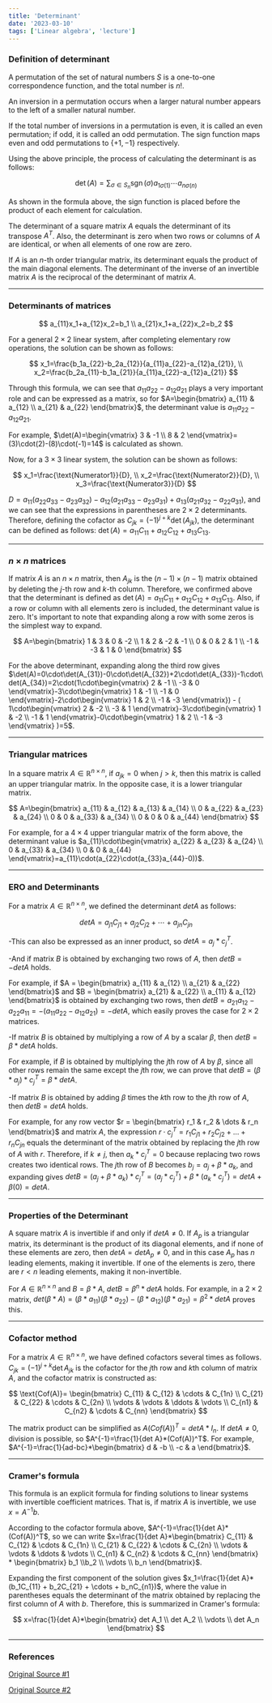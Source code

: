 ```yaml
---
title: 'Determinant'
date: '2023-03-10'
tags: ['Linear algebra', 'lecture']
---
```


### Definition of determinant

A permutation of the set of natural numbers $S$ is a one-to-one correspondence function, and the total number is $n!$.

An inversion in a permutation occurs when a larger natural number appears to the left of a smaller natural number.

If the total number of inversions in a permutation is even, it is called an even permutation; if odd, it is called an odd permutation. The sign function maps even and odd permutations to $\{+1, -1\}$ respectively.

Using the above principle, the process of calculating the determinant is as follows:

$$
\det(A)=\sum_{\sigma \in S_n}\operatorname{sgn}(\sigma)a_{1\sigma(1)}\cdots a_{n\sigma(n)}
$$

As shown in the formula above, the sign function is placed before the product of each element for calculation.

The determinant of a square matrix $A$ equals the determinant of its transpose $A^T$. Also, the determinant is zero when two rows or columns of $A$ are identical, or when all elements of one row are zero.

If $A$ is an $n$-th order triangular matrix, its determinant equals the product of the main diagonal elements. The determinant of the inverse of an invertible matrix $A$ is the reciprocal of the determinant of matrix $A$.

---

### Determinants of matrices

$$
a_{11}x_1+a_{12}x_2=b_1 \\
a_{21}x_1+a_{22}x_2=b_2
$$

For a general $2 \times 2$ linear system, after completing elementary row operations, the solution can be shown as follows:

$$
x_1=\frac{b_1a_{22}-b_2a_{12}}{a_{11}a_{22}-a_{12}a_{21}}, \\
x_2=\frac{b_2a_{11}-b_1a_{21}}{a_{11}a_{22}-a_{12}a_{21}}
$$

Through this formula, we can see that $a_{11}a_{22}-a_{12}a_{21}$ plays a very important role and can be expressed as a matrix, so for $A=\begin{bmatrix} a_{11} & a_{12} \\ a_{21} & a_{22} \end{bmatrix}$, the determinant value is $a_{11}a_{22}-a_{12}a_{21}$.

For example, $\det(A)=\begin{vmatrix} 3 & -1 \\ 8 & 2 \end{vmatrix}=(3)\cdot(2)-(8)\cdot(-1)=14$ is calculated as shown.

Now, for a $3 \times 3$ linear system, the solution can be shown as follows:

$$
x_1=\frac{\text{Numerator1}}{D}, \\
x_2=\frac{\text{Numerator2}}{D}, \\
x_3=\frac{\text{Numerator3}}{D}
$$

$D=a_{11}(a_{22}a_{33} - a_{23}a_{32}) - a_{12}(a_{21}a_{33}-a_{23}a_{31})+a_{13}(a_{21}a_{32}-a_{22}a_{31})$, and we can see that the expressions in parentheses are $2 \times 2$ determinants. Therefore, defining the cofactor as $C_{jk}=(-1)^{j+k} \det(A_{jk})$, the determinant can be defined as follows: $\det(A)=a_{11}C_{11}+a_{12}C_{12}+a_{13}C_{13}$.

---

### $n \times n$ matrices

If matrix $A$ is an $n \times n$ matrix, then $A_{jk}$ is the $(n-1) \times (n-1)$ matrix obtained by deleting the $j$-th row and $k$-th column. Therefore, we confirmed above that the determinant is defined as $\det(A)=a_{11}C_{11}+a_{12}C_{12}+a_{13}C_{13}$. Also, if a row or column with all elements zero is included, the determinant value is zero. It's important to note that expanding along a row with some zeros is the simplest way to expand.

$$
A=\begin{bmatrix}
1 & 3 & 0 & -2 \\
1 & 2 & -2 & -1 \\
0 & 0 & 2 & 1 \\
-1 & -3 & 1 & 0
\end{bmatrix}
$$

For the above determinant, expanding along the third row gives $\det(A)=0\cdot\det(A_{31})-0\cdot\det(A_{32})+2\cdot\det(A_{33})-1\cdot\det(A_{34})=2\cdot(1\cdot\begin{vmatrix}
2 & -1 \\
-3 & 0
\end{vmatrix}-3\cdot\begin{vmatrix}
1 & -1 \\
-1 & 0
\end{vmatrix}-2\cdot\begin{vmatrix}
1 & 2 \\
-1 & -3
\end{vmatrix}) - (
1\cdot\begin{vmatrix}
2 & -2 \\
-3 & 1
\end{vmatrix}-3\cdot\begin{vmatrix}
1 & -2 \\
-1 & 1
\end{vmatrix}-0\cdot\begin{vmatrix}
1 & 2 \\
-1 & -3
\end{vmatrix}
)=5$.

---

### Triangular matrices

In a square matrix $A \in \mathbb{R}^{n \times n}$, if $a_{jk}=0$ when $j > k$, then this matrix is called an upper triangular matrix. In the opposite case, it is a lower triangular matrix.

$$
A=\begin{bmatrix}
a_{11} & a_{12} & a_{13} & a_{14} \\
0 & a_{22} & a_{23} & a_{24} \\
0 & 0 & a_{33} & a_{34} \\
0 & 0 & 0 & a_{44}
\end{bmatrix}
$$

For example, for a $4 \times 4$ upper triangular matrix of the form above, the determinant value is $a_{11}\cdot\begin{vmatrix}
a_{22} & a_{23} & a_{24} \\
0 & a_{33} & a_{34} \\
0 & 0 & a_{44}
\end{vmatrix}=a_{11}\cdot(a_{22}\cdot(a_{33}a_{44}-0))$.

---

### ERO and Determinants

For a matrix $A \in \mathbb{R}^{n \times n}$, we defined the determinant $det A$ as follows:

$$
det A=a_{j1}C_{j1}+a_{j2}C_{j2}+ \cdots + a_{jn}C_{jn}
$$

-This can also be expressed as an inner product, so $det A=a_j*c_j^T$.

-And if matrix $B$ is obtained by exchanging two rows of $A$, then $det B=-det A$ holds.

For example, if $A = \begin{bmatrix} a_{11} & a_{12} \\ a_{21} & a_{22} \end{bmatrix}$ and $B = \begin{bmatrix} a_{21} & a_{22} \\ a_{11} & a_{12} \end{bmatrix}$ is obtained by exchanging two rows, then $det B=a_{21}a_{12}-a_{22}a_{11}=-(a_{11}a_{22}-a_{12}a_{21}) =-det A$, which easily proves the case for $2 \times 2$ matrices.

-If matrix $B$ is obtained by multiplying a row of $A$ by a scalar $\beta$, then $det B=\beta*det A$ holds.

For example, if $B$ is obtained by multiplying the $j$th row of $A$ by $\beta$, since all other rows remain the same except the $j$th row, we can prove that $det B=(\beta*a_j)*c_j^T=\beta*det A$.

-If matrix $B$ is obtained by adding $\beta$ times the $k$th row to the $j$th row of $A$, then $detB=detA$ holds.

For example, for any row vector $r = \begin{bmatrix} r_1 & r_2 & \dots & r_n \end{bmatrix}$ and matrix $A$, the expression $r \cdot c_j^T = r_1C_{j1} + r_2C_{j2} + \dots + r_nC_{jn}$ equals the determinant of the matrix obtained by replacing the $j$th row of $A$ with $r$. Therefore, if $k \ne j$, then $a_k*c_j^T=0$ because replacing two rows creates two identical rows. The $j$th row of $B$ becomes $b_j=a_j+\beta*a_k$, and expanding gives $det B=(a_j+\beta*a_k)*c_j^T=(a_j*c_j^T)+\beta*(a_k*c_j^T)=det A+\beta(0)=det A$.

---

### Properties of the Determinant

A square matrix $A$ is invertible if and only if $det A \ne 0$. If $A_p$ is a triangular matrix, its determinant is the product of its diagonal elements, and if none of these elements are zero, then $det A = det A_p \ne 0$, and in this case $A_p$ has $n$ leading elements, making it invertible. If one of the elements is zero, there are $r<n$ leading elements, making it non-invertible.

For $A \in \mathbb{R}^{n \times n}$ and $B=\beta*A$, $det B = \beta^n * det A$ holds. For example, in a $2 \times 2$ matrix, $det (\beta*A)=(\beta*a_{11})(\beta*a_{22})-(\beta*a_{12})(\beta*a_{21})=\beta^2*detA$ proves this.

---

### Cofactor method

For a matrix $A \in \mathbb{R}^{n \times n}$, we have defined cofactors several times as follows. $C_{jk} = (-1)^{j+k} \det A_{jk}$ is the cofactor for the $j$th row and $k$th column of matrix $A$, and the cofactor matrix is constructed as:

$$
\text{Cof(A)}= \begin{bmatrix}
C_{11} & C_{12} & \cdots & C_{1n} \\
C_{21} & C_{22} & \cdots & C_{2n} \\ 
\vdots & \vdots & \ddots & \vdots \\
C_{n1} & C_{n2} & \cdots & C_{nn}
\end{bmatrix}
$$

The matrix product can be simplified as $A(Cof(A))^T=detA*I_n$. If $det A \ne 0$, division is possible, so $A^{-1}=\frac{1}{det A}*(Cof(A))^T$. For example, $A^{-1}=\frac{1}{ad-bc}*\begin{bmatrix} d & -b \\ -c & a \end{bmatrix}$.

---

### Cramer's formula

This formula is an explicit formula for finding solutions to linear systems with invertible coefficient matrices. That is, if matrix $A$ is invertible, we use $x=A^{-1}b$.

According to the cofactor formula above, $A^{-1}=\frac{1}{det A}*(Cof(A))^T$, so we can write $x=\frac{1}{det A}*\begin{bmatrix}
C_{11} & C_{12} & \cdots & C_{1n} \\
C_{21} & C_{22} & \cdots & C_{2n} \\ 
\vdots & \vdots & \ddots & \vdots \\
C_{n1} & C_{n2} & \cdots & C_{nn}
\end{bmatrix} * \begin{bmatrix} b_1 \\b_2 \\ \vdots \\ b_n \end{bmatrix}$.

Expanding the first component of the solution gives $x_1=\frac{1}{det A}*(b_1C_{11} + b_2C_{21} + \cdots + b_nC_{n1})$, where the value in parentheses equals the determinant of the matrix obtained by replacing the first column of $A$ with $b$. Therefore, this is summarized in Cramer's formula:

$$
x=\frac{1}{det A}*\begin{bmatrix}
det A_1 \\
det A_2 \\
\vdots \\
det A_n
\end{bmatrix}
$$

---

### References

[Original Source #1](http://matrix.skku.ac.kr/2015-Album/BigBook-LinearAlgebra-2015.pdf)

[Original Source #2](https://www.geneseo.edu/~aguilar/public/assets/courses/233/main_notes.pdf)